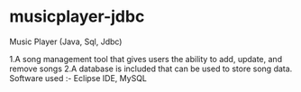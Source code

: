 # musicplayer-jdbc

Music Player (Java, Sql, Jdbc)

1.A song management tool that gives users the ability 
     to add, update, and remove songs
2.A database is included that can be used to store song data.
 Software used :- Eclipse IDE, MySQL
